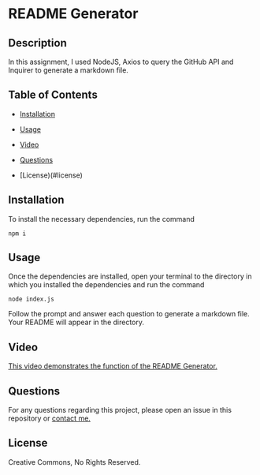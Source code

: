 # README Generator

## Description

In this assignment, I used NodeJS, Axios to query the GitHub API and Inquirer to generate a markdown file.

## Table of Contents

* [Installation](#installation)

* [Usage](#usage)

* [Video](#video)

* [Questions](#questions)

* [License)(#license)

## Installation

To install the necessary dependencies, run the command

```
npm i
```

## Usage

Once the dependencies are installed, open your terminal to the directory in which you installed the dependencies and run the command

```
node index.js
```

Follow the prompt and answer each question to generate a markdown file. Your README will appear in the directory.

## Video

[This video demonstrates the function of the README Generator.](https://youtu.be/7490fMVjKzY)

## Questions

For any questions regarding this project, please open an issue in this repository or [contact me.](https://github.com/ftab)

## License

Creative Commons, No Rights Reserved.
